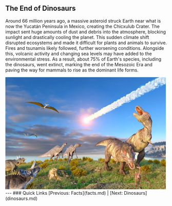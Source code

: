 ## The End of Dinosaurs

Around 66 million years ago, a massive asteroid struck Earth near what is now the Yucatán Peninsula in Mexico, creating the Chicxulub Crater. The impact sent huge amounts of dust and debris into the atmosphere, blocking sunlight and drastically cooling the planet. This sudden climate shift disrupted ecosystems and made it difficult for plants and animals to survive. Fires and tsunamis likely followed, further worsening conditions. Alongside this, volcanic activity and changing sea levels may have added to the environmental stress. As a result, about 75% of Earth's species, including the dinosaurs, went extinct, marking the end of the Mesozoic Era and paving the way for mammals to rise as the dominant life forms.

<img src="GettyImages-724237133-d6e944a.jpg" alt="Image description" width="500"/>
---
### Quick Links 
[Previous: Facts](facts.md) | [Next: Dinosaurs](dinosaurs.md)
